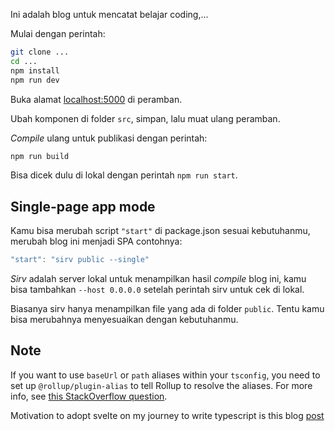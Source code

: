 Ini adalah blog untuk mencatat belajar coding,...

Mulai dengan perintah:
```sh
git clone ...
cd ...
npm install
npm run dev
```

Buka alamat [localhost:5000](http://localhost:5000) di peramban. 

Ubah komponen di folder `src`, simpan, lalu muat ulang peramban.

_Compile_ ulang untuk publikasi dengan perintah:
```sh
npm run build
```

Bisa dicek dulu di lokal dengan perintah  `npm run start`. 

## Single-page app mode

Kamu bisa merubah script `"start"` di package.json sesuai kebutuhanmu, merubah blog ini menjadi SPA contohnya:
```js
"start": "sirv public --single"
```

_Sirv_ adalah server lokal untuk menampilkan hasil _compile_ blog ini, kamu bisa tambahkan `--host 0.0.0.0` 
setelah perintah sirv untuk cek di lokal.

Biasanya sirv hanya menampilkan file yang ada di folder `public`. Tentu kamu bisa merubahnya menyesuaikan dengan kebutuhanmu.

## Note

If you want to use `baseUrl` or `path` aliases within your `tsconfig`, you need to set up `@rollup/plugin-alias` to tell Rollup to resolve the aliases. For more info, see [this StackOverflow question](https://stackoverflow.com/questions/63427935/setup-tsconfig-path-in-svelte).

Motivation to adopt svelte on my journey to write typescript is this blog [post](https://svelte.dev/blog/svelte-and-typescript)
